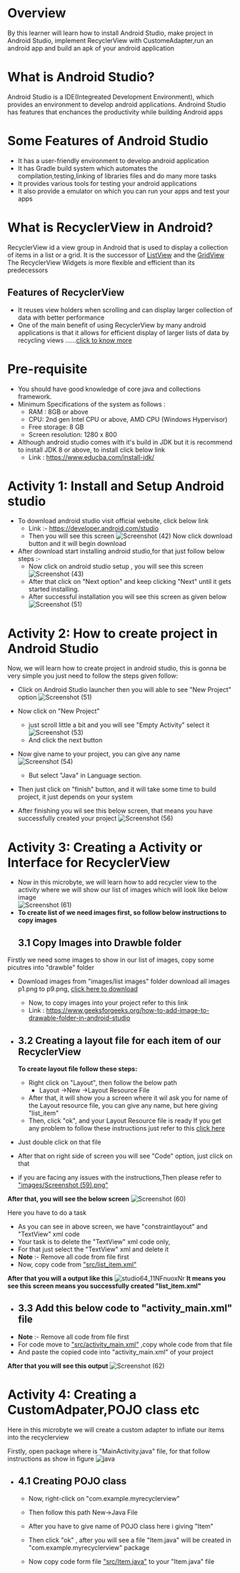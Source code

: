 # Overview
By this learner will learn how to install Android Studio, make project in Android Studio,  implement RecyclerView with CustomeAdapter,run an android app and build an apk of your android application

# What is Android Studio?
Android Studio is a IDE(Integreated Development Environment), which provides an environment to develop android applications. Androind Studio has features that enchances the productivity while building Android apps
# Some Features of Android Studio
  - It has a user-friendly environment to develop android application
  - It has Gradle build system which automates the compilation,testing,linking of libraries files and do many more tasks
  - It provides various tools for testing your android applications
  - It also provide a emulator on which you can run your apps and test your apps

  # What is RecyclerView in Android?
  RecyclerView id a view group in Android that is used to display a collection of items in a list or a grid. It is the successor of [ListView](https://www.javatpoint.com/android-listview-example) and the [GridView](https://www.tutorialspoint.com/android/android_grid_view.htm)
  The RecyclerView Widgets is more flexible and efficient than its predecessors 
  ## Features of RecyclerView
  - It reuses view holders when scrolling and can display larger collection of data with better performance
  - One of the main benefit of using RecyclerView by many android applications is that it allows for efficient display of larger lists of data by recycling views
  ......[click to know more](https://www.javatpoint.com/android-recyclerview-list-example)


# Pre-requisite
   - You should have good knowledge of core java and collections framework.
   - Minimum Specifications of the system as follows :
     - RAM : 8GB or above
     - CPU: 2nd gen Intel CPU or above, AMD CPU (Windows Hypervisor)
     - Free storage: 8 GB
     - Screen resolution: 1280 x 800
   - Although android studio comes with it's build in JDK but it is recommend to install JDK 8 or above, to install click below link
      - Link : https://www.educba.com/install-jdk/


# Activity 1: Install and Setup Android studio
- To download android studio visit official website, click below link
   - Link :- https://developer.android.com/studio
   - Then you will see this screen 
    ![Screenshot (42)](https://user-images.githubusercontent.com/72004239/208305090-c90c50d4-81ee-4a69-aa42-1f841ccf7816.png)
     Now click download button and it will begin download
 - After download start installing android studio,for that just follow below steps :-
   - Now click on android studio setup , you will see this screen
     ![Screenshot (43)](https://user-images.githubusercontent.com/72004239/208439572-908ddfcc-a514-46eb-99fa-f928f8905548.png)
   - After that click on "Next option" and keep clicking "Next" until it gets started installing.
   - After successful installation you will see this screen as given below
       ![Screenshot (51)](https://user-images.githubusercontent.com/72004239/208440250-dcbadbd5-8f2b-46f4-9f4c-67ab775c8657.png)

# Activity 2: How to create project in Android Studio
Now, we will learn how to create project in android studio, this is gonna be very simple you just need to follow the steps given follow:
 - Click on Android Studio launcher then you will able to see 
 "New Project" option 
![Screenshot (51)](https://user-images.githubusercontent.com/72004239/208440250-dcbadbd5-8f2b-46f4-9f4c-67ab775c8657.png)
 - Now click on "New Project" 
   - just scroll little a bit and you will see "Empty Activity" select it
 ![Screenshot (53)](https://user-images.githubusercontent.com/72004239/208448273-b12fb4c1-7622-44b4-8c83-9e27001b7f04.png)
   - And click the next button
 - Now give name to your project, you can give any name
   ![Screenshot (54)](https://user-images.githubusercontent.com/72004239/208449719-c5c54bd9-79b7-4154-93c1-6df37c2bb3b8.png)
   - But select "Java" in Language section.
 - Then just click on "finish" button, and it will take some time to build project, it just depends on your system 

-  After finishing you wil see this below screen, that means you have successfully created your project
  ![Screenshot (56)](https://user-images.githubusercontent.com/72004239/208704289-a5f9690b-87b5-4bed-ae5f-5316fbcc8b28.png)

  # Activity 3: Creating a Activity or Interface for RecyclerView
  - Now in this microbyte, we will learn how to add recycler view to the activity where we will show our list of images which will look like below image <br>
![Screenshot (61)](https://user-images.githubusercontent.com/72004239/208870863-e4b07069-74cb-41f2-9533-15428e0adf69.png)
 - **To create list of we need images first, so follow below instructions to copy images**
    ## 3.1 Copy Images into Drawble folder
  Firstly we need some images to show in our list of images, 
    copy some picutres into "drawble" folder
  - Download images from "images/list images" folder download all images p1.png to p9.png, [click here to download](https://github.com/HimanshuSinghNegi/IBD-2022-Master-Repository/tree/HimanshuSinghNegi/Implementation_of_RecyclerView_%2318/Implementation%20of%20RecyclerView/images/list%20images) 
    - Now, to copy images into your project refer to this link
     - Link : https://www.geeksforgeeks.org/how-to-add-image-to-drawable-folder-in-android-studio
    

   - ## 3.2 Creating a layout file for each item of our RecyclerView
     **To create layout file follow these steps:**
      - Right click on "Layout", then follow the below path
        - Layout ->New ->Layout Resource File
      - After that, it will show you a screen where it wil ask you for name of the Layout resource file, you can give any name, but here giving "list_item"
      - Then, click "ok", and your Layout Resource file is ready
    If you get any problem to follow these instructions just refer to this [click here](https://www.tutorialkart.com/kotlin-android/android-studio-create-new-layout-xml-file/#:~:text=Android%20%E2%80%93%20Create%20Layout%20File%20in%20Resources%20Layout,4%20Step%204%3A%20Configure%20Layout%20XML%20File%20)

  - Just double click on that file 
  - After that on right side of screen you will see "Code" option, just click on that

  - if you are facing any issues with the instructions,Then please refer to ["images/Screenshot (59).png"](https://raw.githubusercontent.com/HimanshuSinghNegi/IBD-2022-Master-Repository/1d6d7886733e4278be774f6316589e6846def014/Implementation%20of%20RecyclerView/images/Screenshot%20(59).png)

**After that, you will see the below screen**
 ![Screenshot (60)](https://user-images.githubusercontent.com/72004239/208835547-389559b1-2f3b-4307-ac5d-953f041ff574.png)

Here you have to do a task
 - As you can see in above screen, we have "constraintlayout" and "TextView" xml code
 - Your task is to delete the "TextView" xml code only,
 - For that just select the "TextView" xml and delete it
 - **Note** :- Remove all code from file first
- Now, copy code from ["src/list_item.xml"](https://github.com/HimanshuSinghNegi/IBD-2022-Master-Repository/blob/2c8b5f7b22efd6a27a069c89cfe25229839008fb/Implementation%20of%20RecyclerView/src/item_list.xml)

**After that you will a output like this**
![studio64_11NFnuoxNr](https://user-images.githubusercontent.com/72004239/208989780-641902b3-344e-4cc3-9c92-c37d72600dd0.png)
**It means you see this screen means you successfully created "list_item.xml"**

- ## 3.3 Add this below code to "activity_main.xml" file 
 - **Note** :- Remove all code from file first
 - For code move to ["src/activity_main.xml"]() ,copy whole code from that file
 - And paste the copied code into "activity_main.xml" of your project

 **After that you will see this output**
 ![Screenshot (62)](https://user-images.githubusercontent.com/72004239/208992255-cb82ffba-b72f-4e0e-9a73-4fd297ca044f.png)


# Activity 4: Creating a CustomAdpater,POJO class etc
 Here in this microbyte we will create a custom  adapter to inflate our items into the recyclerview 

 Firstly, open package where is "MainActivity.java"
 file, for that follow instructions as show in figure
 ![java](https://user-images.githubusercontent.com/72004239/208996349-a8deb959-748b-419d-b20f-fe9d81a7c1cd.png)
 - ## 4.1 Creating POJO class
    - Now, right-click on "com.example.myrecyclerview" 
    - Then follow this path New->Java File
    - After you have to give name of POJO class here i giving "Item"
    - Then click "ok" , after you will see a file "Item.java" will be created in "com.example.myrecyclerview" package

    - Now copy code form file ["src/Item.java"]() to your "Item.java" file
